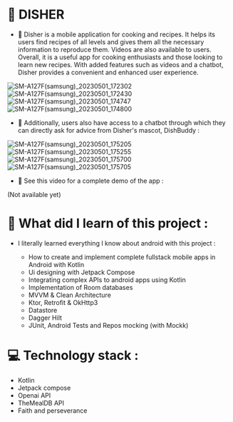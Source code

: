 # 🥗 DISHER

- 🔭 Disher is a mobile application for cooking and recipes. It helps its users find recipes of all levels and gives them all the necessary information to reproduce them.
Videos are also available to users. Overall, it is a useful app for cooking enthusiasts and those looking to learn new recipes. 
With added features such as videos and a chatbot, Disher provides a convenient and enhanced user experience.







![SM-A127F(samsung)_20230501_172302](https://user-images.githubusercontent.com/82777228/235496574-9f79dc87-3400-4645-9a14-f0f94857ffee.jpg)
![SM-A127F(samsung)_20230501_172430](https://user-images.githubusercontent.com/82777228/235496591-d8e14c94-ef9b-4549-909b-925a79ca24d3.jpg)
![SM-A127F(samsung)_20230501_174747](https://user-images.githubusercontent.com/82777228/235500130-9503bb89-92c6-43b1-97a2-ce1ce8a1870e.jpg)
![SM-A127F(samsung)_20230501_174800](https://user-images.githubusercontent.com/82777228/235500140-b91ef71e-a757-4e96-96eb-f52107e9e628.jpg)







- 🔭 Additionally, users also have access to a chatbot through which they can directly ask for advice from Disher's mascot, DishBuddy :
 






![SM-A127F(samsung)_20230501_175205](https://user-images.githubusercontent.com/82777228/235500750-361dbd82-e564-4c64-819f-337274a29ce0.jpg)
![SM-A127F(samsung)_20230501_175255](https://user-images.githubusercontent.com/82777228/235500849-e83c2186-7c66-4776-8bdd-89247fd0e71b.jpg)
![SM-A127F(samsung)_20230501_175700](https://user-images.githubusercontent.com/82777228/235501585-0643d660-28ca-476f-aa17-b6052fb621b5.jpg)
![SM-A127F(samsung)_20230501_175705](https://user-images.githubusercontent.com/82777228/235501591-09a19872-1124-4a37-a834-b76b93f04c04.jpg)







- 📸 See this video for a complete demo of the app :

(Not available yet)

# 🤔 What did I learn of this project :

- I literally learned everything I know about android with this project :

  - How to create and implement complete fullstack mobile apps in Android with Kotlin
  - Ui designing with Jetpack Compose
  - Integrating complex APIs to android apps using Kotlin 
  - Implementation of Room databases
  - MVVM & Clean Architecture
  - Ktor, Retrofit & OkHttp3
  - Datastore
  - Dagger Hilt
  - JUnit, Android Tests and Repos mocking (with Mockk)

# 💻 Technology stack  :

- Kotlin
- Jetpack compose
- Openai API
- TheMealDB API
- Faith and perseverance
